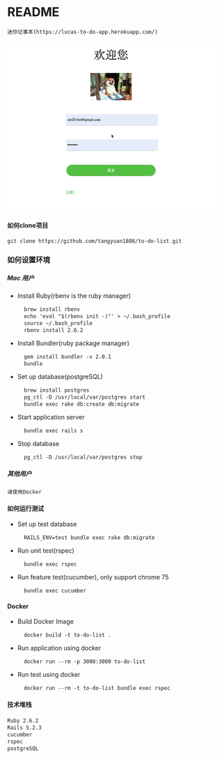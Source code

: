 # README

    迷你记事本(https://lucas-to-do-app.herokuapp.com/)
    
![](to-do-demo.gif)

#### 如何clone项目

    git clone https://github.com/tangyuan1808/to-do-list.git
    
### 如何设置环境

##### Mac 用户

* Install Ruby(rbenv is the ruby manager)

        brew install rbenv        
        echo 'eval "$(rbenv init -)"' > ~/.bash_profile
        source ~/.bash_profile
        rbenv install 2.6.2
        
* Install Bundler(ruby package manager)
        
        gem install bundler -v 2.0.1
        bundle
                
* Set up database(postgreSQL)
        
        brew install postgres
        pg_ctl -D /usr/local/var/postgres start
        bundle exec rake db:create db:migrate
        
* Start application server         

        bundle exec rails s

* Stop database
    
        pg_ctl -D /usr/local/var/postgres stop
        
##### 其他用户

    请使用Docker

#### 如何运行测试

* Set up test database

        RAILS_ENV=test bundle exec rake db:migrate     

* Run unit test(rspec) 

        bundle exec rspec
        
* Run feature test(cucumber), only support chrome 75
        
        bundle exec cucumber

#### Docker

* Build Docker Image

        docker build -t to-do-list .

* Run application using docker

        docker run --rm -p 3000:3000 to-do-list

* Run test using docker 
 
        docker run --rm -t to-do-list bundle exec rspec 
    
                 
#### 技术堆栈

    Ruby 2.6.2
    Rails 5.2.3
    cucumber 
    rspec 
    postgreSQL
        
         
